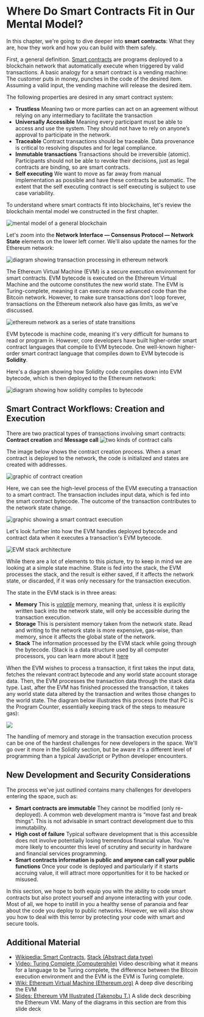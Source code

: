   Where Do Smart Contracts Fit in Our Mental Model?
=================================================

  In this chapter, we're going to dive deeper into **smart contracts**: What they are, how they work and how you can build with them safely.

 First, a general definition. [Smart contracts](https://en.wikipedia.org/wiki/Smart_contract) are programs deployed to a blockchain network that automatically execute when triggered by valid transactions. A basic analogy for a smart contract is a vending machine: The customer puts in money, punches in the code of the desired item. Assuming a valid input, the vending machine will release the desired item.

 The following properties are desired in any smart contract system: 
 - **Trustless** Meaning two or more parties can act on an agreement without relying on any intermediary to facilitate the transaction
 - **Universally Accessible** Meaning every participant must be able to access and use the system. They should not have to rely on anyone’s approval to participate in the network.
 - **Traceable** Contract transactions should be traceable. Data provenance is critical to resolving disputes and for legal compliance.
 - **Immutable transactions** Transactions should be irreversible (atomic). Participants should not be able to revoke their decisions, just as legal contracts are binding, so are smart contracts.
 - **Self executing** We want to move as far away from manual implementation as possible and have these contracts be automatic. The extent that the self executing contract is self executing is subject to use case variability.
 

 To understand where smart contracts fit into blockchains, let's review the blockchain mental model we constructed in the first chapter.

 ![mental model of a general blockchain](../../../img/S01/ag-blockchain-1.png)

 Let's zoom into the **Network Interface — Consensus Protocol — Network State** elements on the lower left corner. We'll also update the names for the Ethereum network:

 ![diagram showing transaction processing in ethereum network](../../../img/S03/sc-mm.png)

 The Ethereum Virtual Machine (EVM) is a secure execution environment for smart contracts. EVM bytecode is executed on the Ethereum Virtual Machine and the outcome constitutes the new world state. The EVM is Turing-complete, meaning it can execute more advanced code than the Bitcoin network. However, to make sure transactions don't loop forever, transactions on the Ethereum network also have gas limits, as we've discussed.

 ![ethereum network as a series of state transitions](../../../img/S03/state-transition.png)

 EVM bytecode is machine code, meaning it's very difficult for humans to read or program in. However, core developers have built higher-order smart contract languages that compile to EVM bytecode. One well-known higher-order smart contract language that compiles down to EVM bytecode is **Solidity**.

 Here's a diagram showing how Solidity code compiles down into EVM bytecode, which is then deployed to the Ethereum network:

 ![diagram showing how solidity compiles to bytecode](../../../img/S03/evm-layers.png)

 Smart Contract Workflows: Creation and Execution
------------------------------------------------

 There are two practical types of transactions involving smart contracts: **Contract creation** and **Message call** ![two kinds of contract calls](../../../img/S03/evm-contract-accounts.png)

 The image below shows the contract creation process. When a smart contract is deployed to the network, the code is initialized and states are created with addresses.

 ![graphic of contract creation](../../../img/S03/evm-contract-creation.png)

 Here, we can see the high-level process of the EVM executing a transaction to a smart contract. The transaction includes input data, which is fed into the smart contract bytecode. The outcome of the transaction contributes to the network state change.

 ![graphic showing a smart contract execution](../../../img/S03/evm-txn-process.png)

 Let's look further into how the EVM handles deployed bytecode and contract data when it executes a transaction's EVM bytecode.

 ![EVM stack architecture](../../../img/S03/evm-architecture.png)

 While there are a lot of elements to this picture, try to keep in mind we are looking at a simple state machine. State is fed into the stack, the EVM processes the stack, and the result is either saved, if it affects the network state, or discarded, if it was only necessary for the transaction execution.

The state in the EVM stack is in three areas: 
* **Memory** This is *[volatile](https://en.wikipedia.org/wiki/Volatile_memory)* memory, meaning that, unless it is explicitly written back into the network state, will only be accessible during the transaction execution.
* **Storage** This is persistent memory taken from the network state. Read and writing to the network state is more expensive, gas-wise, than memory, since it affects the global state of the network.
* **Stack** The information processed by the EVM stack while going through the bytecode. (Stack is a data structure used by all computer processors, you can learn more about it [here](https://en.wikipedia.org/wiki/Stack_(abstract_data_type))

 

 When the EVM wishes to process a transaction, it first takes the input data, fetches the relevant contract bytecode and any world state account storage data. Then, the EVM processes the transaction data through the stack data type. Last, after the EVM has finished processed the transaction, it takes any world state data altered by the transaction and writes those changes to the world state. The diagram below illustrates this process (note that PC is the Program Counter, essentially keeping track of the steps to measure gas):

 ![](../../../img/S03/evm-execution-model.png)

 The handling of memory and storage in the transaction execution process can be one of the hardest challenges for new developers in the space. We'll go over it more in the Solidity section, but be aware it's a different level of programming than a typical JavaScript or Python developer encounters.

 New Development and Security Considerations
-------------------------------------------

 The process we've just outlined contains many challenges for developers entering the space, such as: 
 * **Smart contracts are immutable** They cannot be modified (only re-deployed). A common web development mantra is “move fast and break things”. This is not advisable in smart contract development due to this immutability.
* **High cost of failure** Typical software development that is this accessible does not involve potentially losing tremendous financial value. You're more likely to encounter this level of scrutiny and security in hardware and financial services programming.
* **Smart contracts information is public and anyone can call your public functions** Once your code is deployed and particularly if it starts accruing value, it will attract more opportunities for it to be hacked or misused.

 In this section, we hope to both equip you with the ability to code smart contracts but also protect yourself and anyone interacting with your code. Most of all, we hope to instill in you a healthy sense of paranoia and fear about the code you deploy to public networks. However, we will also show you how to deal with this terror by protecting your code with smart and secure tools.

 Additional Material
-------------------

 * [Wikipedia: Smart Contracts,](https://en.wikipedia.org/wiki/Smart_contract) [Stack (Abstract data type)](https://en.wikipedia.org/wiki/Stack_(abstract_data_type))
* [Video: Turing Complete (Computerphile)](https://www.youtube.com/watch?v=RPQD7-AOjMI) Video describing what it means for a language to be Turing complete, the difference between the Bitcoin execution environment and the EVM is the EVM is Turing complete.
* [Wiki: Ethereum Virtual Machine (Ethereum.org)](https://ethereum.org/en/developers/docs/evm/) A deep dive describing the EVM
* [Slides: Ethereum VM Illustrated (Takenobu T.)](https://takenobu-hs.github.io/downloads/ethereum_evm_illustrated.pdf) A slide deck describing the Ethereum VM. Many of the diagrams in this section are from this slide deck

 

